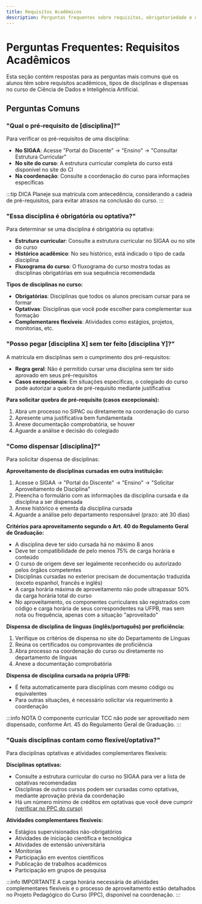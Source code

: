 ```yaml
---
title: Requisitos Acadêmicos
description: Perguntas frequentes sobre requisitos, obrigatoriedade e dispensas de disciplinas
---
```


# Perguntas Frequentes: Requisitos Acadêmicos

Esta seção contém respostas para as perguntas mais comuns que os alunos têm sobre requisitos acadêmicos, tipos de disciplinas e dispensas no curso de Ciência de Dados e Inteligência Artificial.

## Perguntas Comuns

### "Qual o pré-requisito de [disciplina]?"

Para verificar os pré-requisitos de uma disciplina:

- **No SIGAA**: Acesse "Portal do Discente" → "Ensino" → "Consultar Estrutura Curricular"
- **No site do curso**: A estrutura curricular completa do curso está disponível no site do CI
- **Na coordenação**: Consulte a coordenação do curso para informações específicas

:::tip DICA
Planeje sua matrícula com antecedência, considerando a cadeia de pré-requisitos, para evitar atrasos na conclusão do curso.
:::

### "Essa disciplina é obrigatória ou optativa?"

Para determinar se uma disciplina é obrigatória ou optativa:

- **Estrutura curricular**: Consulte a estrutura curricular no SIGAA ou no site do curso
- **Histórico acadêmico**: No seu histórico, está indicado o tipo de cada disciplina
- **Fluxograma do curso**: O fluxograma do curso mostra todas as disciplinas obrigatórias em sua sequência recomendada

**Tipos de disciplinas no curso:**
- **Obrigatórias**: Disciplinas que todos os alunos precisam cursar para se formar
- **Optativas**: Disciplinas que você pode escolher para complementar sua formação
- **Complementares flexíveis**: Atividades como estágios, projetos, monitorias, etc.

### "Posso pegar [disciplina X] sem ter feito [disciplina Y]?"

A matrícula em disciplinas sem o cumprimento dos pré-requisitos:

- **Regra geral**: Não é permitido cursar uma disciplina sem ter sido aprovado em seus pré-requisitos
- **Casos excepcionais**: Em situações específicas, o colegiado do curso pode autorizar a quebra de pré-requisito mediante justificativa

**Para solicitar quebra de pré-requisito (casos excepcionais):**
1. Abra um processo no SIPAC ou diretamente na coordenação do curso
2. Apresente uma justificativa bem fundamentada
3. Anexe documentação comprobatória, se houver
4. Aguarde a análise e decisão do colegiado

### "Como dispensar [disciplina]?"

Para solicitar dispensa de disciplinas:

**Aproveitamento de disciplinas cursadas em outra instituição:**
1. Acesse o SIGAA → "Portal do Discente" → "Ensino" → "Solicitar Aproveitamento de Disciplina"
2. Preencha o formulário com as informações da disciplina cursada e da disciplina a ser dispensada
3. Anexe histórico e ementa da disciplina cursada
4. Aguarde a análise pelo departamento responsável (prazo: até 30 dias)

**Critérios para aproveitamento segundo o Art. 40 do Regulamento Geral de Graduação:**
- A disciplina deve ter sido cursada há no máximo 8 anos
- Deve ter compatibilidade de pelo menos 75% de carga horária e conteúdo
- O curso de origem deve ser legalmente reconhecido ou autorizado pelos órgãos competentes
- Disciplinas cursadas no exterior precisam de documentação traduzida (exceto espanhol, francês e inglês)
- A carga horária máxima de aproveitamento não pode ultrapassar 50% da carga horária total do curso
- No aproveitamento, os componentes curriculares são registrados com código e carga horária de seus correspondentes na UFPB, mas sem nota ou frequência, apenas com a situação "aproveitado"

**Dispensa de disciplina de línguas (inglês/português) por proficiência:**
1. Verifique os critérios de dispensa no site do Departamento de Línguas
2. Reúna os certificados ou comprovantes de proficiência
3. Abra processo na coordenação do curso ou diretamente no departamento de línguas
4. Anexe a documentação comprobatória

**Dispensa de disciplina cursada na própria UFPB:**
- É feita automaticamente para disciplinas com mesmo código ou equivalentes
- Para outras situações, é necessário solicitar via requerimento à coordenação

:::info NOTA
O componente curricular TCC não pode ser aproveitado nem dispensado, conforme Art. 45 do Regulamento Geral de Graduação.
:::

### "Quais disciplinas contam como flexível/optativa?"

Para disciplinas optativas e atividades complementares flexíveis:

**Disciplinas optativas:**
- Consulte a estrutura curricular do curso no SIGAA para ver a lista de optativas recomendadas
- Disciplinas de outros cursos podem ser cursadas como optativas, mediante aprovação prévia da coordenação
- Há um número mínimo de créditos em optativas que você deve cumprir [(verificar no PPC do curso)](https://sig-arq.ufpb.br/arquivos/20200350501fd021262815a0ef798b5a3/Resoluo_n_01-2020.pdf)

**Atividades complementares flexíveis:**
- Estágios supervisionados não-obrigatórios
- Atividades de iniciação científica e tecnológica
- Atividades de extensão universitária
- Monitorias
- Participação em eventos científicos
- Publicação de trabalhos acadêmicos
- Participação em grupos de pesquisa

:::info IMPORTANTE
A carga horária necessária de atividades complementares flexíveis e o processo de aproveitamento estão detalhados no Projeto Pedagógico do Curso (PPC), disponível na coordenação.
:::